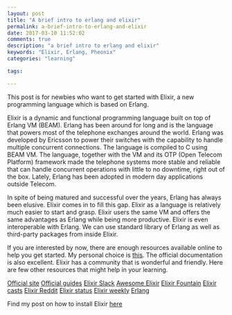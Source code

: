```yaml
---
layout: post
title: "A brief intro to erlang and elixir"
permalink: a-brief-intro-to-erlang-and-elixir
date: 2017-03-10 11:52:02
comments: true
description: "a brief intro to erlang and elixir"
keywords: "Elixir, Erlang, Pheonix"
categories: "learning"

tags:

---
```


This post is for newbies who want to get started with Elixir, a new programming language which is based on Erlang. 

Elixir is a dynamic and functional programming language built on top of Erlang VM (BEAM). Erlang has been around for long and is the language that powers most of the telephone exchanges around the world. Erlang was developed by Ericsson to power their switches with the capability to handle multiple concurrent connections. The language is compiled to C using BEAM VM. The language, together with the VM and its OTP (Open Telecom Platform) framework made the telephone systems more stable and reliable that can handle concurrent operations with little to no downtime, right out of the box. Lately, Erlang has been adopted in modern day applications outside Telecom.

In spite of being matured and successful over the years, Erlang has always been elusive. Elixir comes in to fill this gap. Elixir as a language is relatively much easier to start and grasp. Elixir users the same VM and offers the same advantages as Erlang while being more productive. Elixir is even interoperable with Erlang. We can use standard library of Erlang as well as third-party packages from inside Elixir. 

If you are interested by now, there are enough resources available online to help you get started. My personal choice is [this](https://elixirschool.com/ "Elixir School"). The official documentation is also excellent. Elixir has a community that is wonderful and friendly. Here are few other resources that might help in your learning.

[Official site](http://elixir-lang.org/ "Elixir")
[Official guides](https://elixir-slackin.herokuapp.com/ "Elixir Guides")
[Elixir Slack](https://elixir-slackin.herokuapp.com/ "Elixir slack")
[Awesome Elixir](https://github.com/h4cc/awesome-elixir "Awesome Elixir")
[Elixir Fountain](http://elixirfountain.com/ "Elixir Fountain")
[Elixir casts](https://elixircasts.io/ "Elixir casts")
[Elixir Reddit](https://www.reddit.com/r/elixir/ "Elixir Reddit")
[Elixir status](https://elixirstatus.com/ "Elixir status")
[Elixir weekly](https://elixirweekly.net/ "Elixir weekly")
[Erlang](http://learnyousomeerlang.com/content "Learn you some Erlang")

Find my post on how to install Elixir [here](https://sandheepg.github.io/musings/getting-started-with-elixir "Get started with Elixir")


